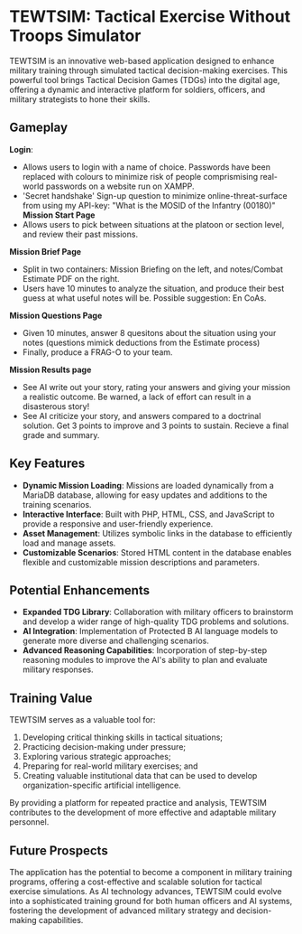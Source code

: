 # TEWTSIM: Tactical Exercise Without Troops Simulator

TEWTSIM is an innovative web-based application designed to enhance military training through simulated tactical decision-making exercises. This powerful tool brings Tactical Decision Games (TDGs) into the digital age, offering a dynamic and interactive platform for soldiers, officers, and military strategists to hone their skills.

## Gameplay

**Login**:
- Allows users to login with a name of choice. Passwords have been replaced with colours to minimize risk of people comprismising real-world passwords on a website run on XAMPP.
- 'Secret handshake' Sign-up question to minimize online-threat-surface from using my API-key: "What is the MOSID of the Infantry (00180)"
**Mission Start Page**
- Allows users to pick between situations at the platoon or section level, and review their past missions.

**Mission Brief Page**
- Split in two containers: Mission Briefing on the left, and notes/Combat Estimate PDF on the right. 
- Users have 10 minutes to analyze the situation, and produce their best guess at what useful notes will be. Possible suggestion: En CoAs.

**Mission Questions Page**
- Given 10 minutes, answer 8 quesitons about the situation using your notes (questions mimick deductions from the Estimate process)
- Finally, produce a FRAG-O to your team.

**Mission Results page**
- See AI write out your story, rating your answers and giving your mission a realistic outcome. Be warned, a lack of effort can result in a disasterous story!
- See AI criticize your story, and answers compared to a doctrinal solution. Get 3 points to improve and 3 points to sustain. Recieve a final grade and summary. 

## Key Features

- **Dynamic Mission Loading**: Missions are loaded dynamically from a MariaDB database, allowing for easy updates and additions to the training scenarios.
- **Interactive Interface**: Built with PHP, HTML, CSS, and JavaScript to provide a responsive and user-friendly experience.
- **Asset Management**: Utilizes symbolic links in the database to efficiently load and manage assets.
- **Customizable Scenarios**: Stored HTML content in the database enables flexible and customizable mission descriptions and parameters.

## Potential Enhancements

- **Expanded TDG Library**: Collaboration with military officers to brainstorm and develop a wider range of high-quality TDG problems and solutions.
- **AI Integration**: Implementation of Protected B AI language models to generate more diverse and challenging scenarios.
- **Advanced Reasoning Capabilities**: Incorporation of step-by-step reasoning modules to improve the AI's ability to plan and evaluate military responses.

## Training Value

TEWTSIM serves as a valuable tool for:
1. Developing critical thinking skills in tactical situations;
2. Practicing decision-making under pressure;
3. Exploring various strategic approaches;
4. Preparing for real-world military exercises; and
5. Creating valuable institutional data that can be used to develop organization-specific artificial intelligence.

By providing a platform for repeated practice and analysis, TEWTSIM contributes to the development of more effective and adaptable military personnel.

## Future Prospects

The application has the potential to become a  component in military training programs, offering a cost-effective and scalable solution for tactical exercise simulations. As AI technology advances, TEWTSIM could evolve into a sophisticated training ground for both human officers and AI systems, fostering the development of advanced military strategy and decision-making capabilities. 